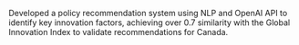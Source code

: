 Developed a policy recommendation system using NLP and OpenAI API to identify key innovation factors, achieving over 0.7 similarity with the Global Innovation Index to validate recommendations for Canada.
